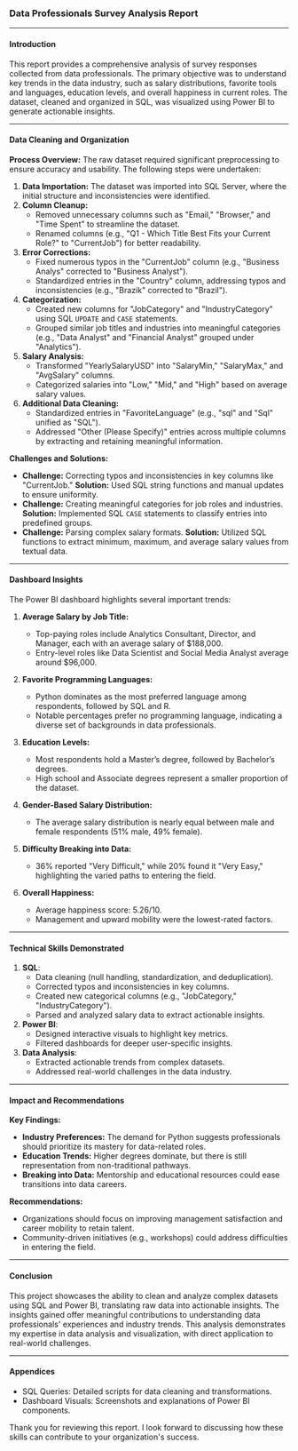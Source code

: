 ### Data Professionals Survey Analysis Report

---

#### **Introduction**
This report provides a comprehensive analysis of survey responses collected from data professionals. The primary objective was to understand key trends in the data industry, such as salary distributions, favorite tools and languages, education levels, and overall happiness in current roles. The dataset, cleaned and organized in SQL, was visualized using Power BI to generate actionable insights.

---

#### **Data Cleaning and Organization**

**Process Overview:**
The raw dataset required significant preprocessing to ensure accuracy and usability. The following steps were undertaken:

1. **Data Importation:** The dataset was imported into SQL Server, where the initial structure and inconsistencies were identified.
2. **Column Cleanup:**
   - Removed unnecessary columns such as "Email," "Browser," and "Time Spent" to streamline the dataset.
   - Renamed columns (e.g., "Q1 - Which Title Best Fits your Current Role?" to "CurrentJob") for better readability.
3. **Error Corrections:**
   - Fixed numerous typos in the "CurrentJob" column (e.g., "Business Analys" corrected to "Business Analyst").
   - Standardized entries in the "Country" column, addressing typos and inconsistencies (e.g., "Brazik" corrected to "Brazil").
4. **Categorization:**
   - Created new columns for "JobCategory" and "IndustryCategory" using SQL `UPDATE` and `CASE` statements.
   - Grouped similar job titles and industries into meaningful categories (e.g., "Data Analyst" and "Financial Analyst" grouped under "Analytics").
5. **Salary Analysis:**
   - Transformed "YearlySalaryUSD" into "SalaryMin," "SalaryMax," and "AvgSalary" columns.
   - Categorized salaries into "Low," "Mid," and "High" based on average salary values.
6. **Additional Data Cleaning:**
   - Standardized entries in "FavoriteLanguage" (e.g., "sql" and "Sql" unified as "SQL").
   - Addressed "Other (Please Specify)" entries across multiple columns by extracting and retaining meaningful information.

**Challenges and Solutions:**
- **Challenge:** Correcting typos and inconsistencies in key columns like "CurrentJob."
  **Solution:** Used SQL string functions and manual updates to ensure uniformity.
- **Challenge:** Creating meaningful categories for job roles and industries.
  **Solution:** Implemented SQL `CASE` statements to classify entries into predefined groups.
- **Challenge:** Parsing complex salary formats.
  **Solution:** Utilized SQL functions to extract minimum, maximum, and average salary values from textual data.

---

#### **Dashboard Insights**
The Power BI dashboard highlights several important trends:

1. **Average Salary by Job Title:**
   - Top-paying roles include Analytics Consultant, Director, and Manager, each with an average salary of $188,000.
   - Entry-level roles like Data Scientist and Social Media Analyst average around $96,000.

2. **Favorite Programming Languages:**
   - Python dominates as the most preferred language among respondents, followed by SQL and R.
   - Notable percentages prefer no programming language, indicating a diverse set of backgrounds in data professionals.

3. **Education Levels:**
   - Most respondents hold a Master’s degree, followed by Bachelor’s degrees.
   - High school and Associate degrees represent a smaller proportion of the dataset.

4. **Gender-Based Salary Distribution:**
   - The average salary distribution is nearly equal between male and female respondents (51% male, 49% female).

5. **Difficulty Breaking into Data:**
   - 36% reported "Very Difficult," while 20% found it "Very Easy," highlighting the varied paths to entering the field.

6. **Overall Happiness:**
   - Average happiness score: 5.26/10.
   - Management and upward mobility were the lowest-rated factors.

---

#### **Technical Skills Demonstrated**

1. **SQL**:
   - Data cleaning (null handling, standardization, and deduplication).
   - Corrected typos and inconsistencies in key columns.
   - Created new categorical columns (e.g., "JobCategory," "IndustryCategory").
   - Parsed and analyzed salary data to extract actionable insights.
2. **Power BI**:
   - Designed interactive visuals to highlight key metrics.
   - Filtered dashboards for deeper user-specific insights.
3. **Data Analysis**:
   - Extracted actionable trends from complex datasets.
   - Addressed real-world challenges in the data industry.

---

#### **Impact and Recommendations**

**Key Findings:**
- **Industry Preferences:** The demand for Python suggests professionals should prioritize its mastery for data-related roles.
- **Education Trends:** Higher degrees dominate, but there is still representation from non-traditional pathways.
- **Breaking into Data:** Mentorship and educational resources could ease transitions into data careers.

**Recommendations:**
- Organizations should focus on improving management satisfaction and career mobility to retain talent.
- Community-driven initiatives (e.g., workshops) could address difficulties in entering the field.

---

#### **Conclusion**
This project showcases the ability to clean and analyze complex datasets using SQL and Power BI, translating raw data into actionable insights. The insights gained offer meaningful contributions to understanding data professionals' experiences and industry trends. This analysis demonstrates my expertise in data analysis and visualization, with direct application to real-world challenges.

---

#### **Appendices**
- SQL Queries: Detailed scripts for data cleaning and transformations.
- Dashboard Visuals: Screenshots and explanations of Power BI components.

Thank you for reviewing this report. I look forward to discussing how these skills can contribute to your organization's success.


